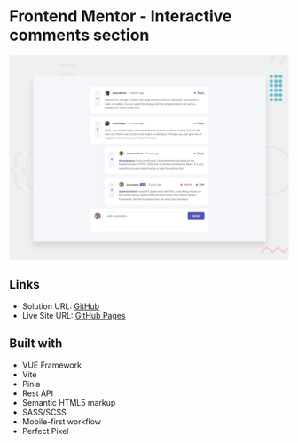 # Frontend Mentor - Interactive comments section

![Design preview for the Interactive comments section coding challenge](./design/desktop-preview.jpg)

## Links

- Solution URL: [GitHub](https://github.com/dar-ju/dar-ju.github.io/tree/main/FM_26_interactive-comments)
- Live Site URL: [GitHub Pages](https://dar-ju.github.io/FM_26_interactive-comments/)

## Built with

- VUE Framework
- Vite
- Pinia
- Rest API
- Semantic HTML5 markup
- SASS/SCSS
- Mobile-first workflow
- Perfect Pixel
